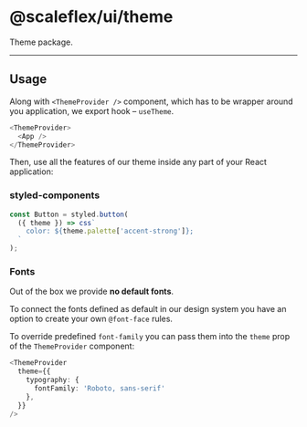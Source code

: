 # @scaleflex/ui/theme

Theme package.

---

## Usage

Along with `<ThemeProvider />` component, which has to be wrapper around you application, we export hook – `useTheme`.

```typescript jsx
<ThemeProvider>
  <App />
</ThemeProvider>
```

Then, use all the features of our theme inside any part of your React application:

### styled-components

```typescript
const Button = styled.button(
  ({ theme }) => css`
    color: ${theme.palette['accent-strong']};
  `
);
```

### Fonts

Out of the box we provide **no default fonts**.

To connect the fonts defined as default in our design system you have an option to create your own `@font-face`
rules.

To override predefined `font-family` you can pass them into the `theme` prop of the `ThemeProvider` component:

```typescript jsx
<ThemeProvider
  theme={{
    typography: {
      fontFamily: 'Roboto, sans-serif'
    },
  }}
/>
```
